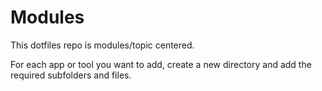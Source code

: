 # Modules

This dotfiles repo is modules/topic centered.

For each app or tool you want to add, create a new directory and add the required subfolders and files.
